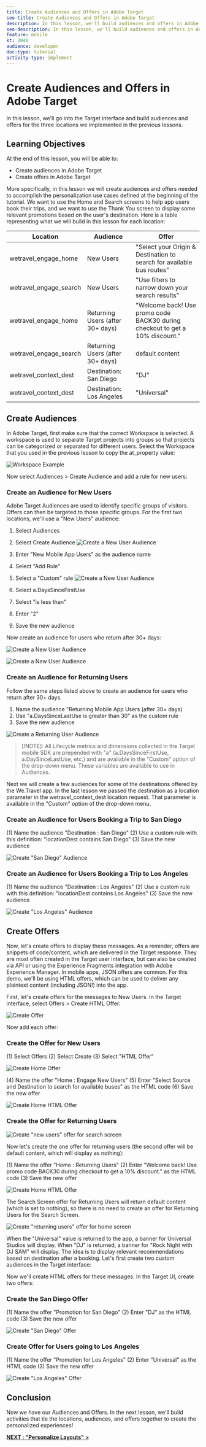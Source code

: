 ```yaml
---
title: Create Audiences and Offers in Adobe Target
seo-title: Create Audiences and Offers in Adobe Target
description: In this lesson, we'll build audiences and offers in Adobe Target for the three locations we implemented in the previous lessons. These will be used to display personalized experiences in the next lesson.   
seo-description: In this lesson, we'll build audiences and offers in Adobe Target for the three locations we implemented in the previous lessons. These will be used to display personalized experiences in the next lesson.
feature: mobile
kt: 3040
audience: developer
doc-type: tutorial
activity-type: implement
---
```


# Create Audiences and Offers in Adobe Target

In this lesson, we'll go into the Target interface and build audiences and offers for the three locations we implemented in the previous lessons.

## Learning Objectives

At the end of this lesson, you will be able to:

* Create audiences in Adobe Target
* Create offers in Adobe Target

More specifically, in this lesson we will create audiences and offers needed to accomplish the personalization use cases defined at the beginning of the tutorial. We want to use the Home and Search screens to help app users book their trips, and we want to use the Thank You screen to display some relevant promotions based on the user's destination. Here is a table representing what we will build in this lesson for each location:

| Location | Audience | Offer |
| --- | --- | --- |
| wetravel_engage_home | New Users  | "Select your Origin & Destination to search for available bus routes" |
| wetravel_engage_search | New Users | "Use filters to narrow down your search results" |
| wetravel_engage_home | Returning Users (after 30+ days) | "Welcome back! Use promo code BACK30 during checkout to get a 10% discount." |
| wetravel_engage_search | Returning Users (after 30+ days) | default content |
| wetravel_context_dest | Destination: San Diego | "DJ" |
| wetravel_context_dest | Destination: Los Angeles | "Universal" |

## Create Audiences

 In Adobe Target, first make sure that the correct Workspace is selected. A workspace is used to separate Target projects into groups so that projects can be categorized or separated for different users. Select the Workspace that you used in the previous lesson to copy the at_property value:

![Workspace Example](assets/workspace.jpg)

 Now select Audiences > Create Audience and add a rule for new users:

### Create an Audience for New Users

Adobe Target Audiences are used to identify specific groups of visitors. Offers can then be targeted to those specific groups. For the first two locations, we'll use a "New Users" audience:

1. Select Audiences
1. Select Create Audience
    ![Create a New User Audience](assets/audience_new_mobile_app_users_1.jpg)

1. Enter "New Mobile App Users" as the audience name
1. Select "Add Rule"
1. Select a "Custom" rule
    ![Create a New User Audience](assets/audience_new_mobile_app_users_2.jpg)

1. Select a.DaysSinceFirstUse
1. Select "is less than"
1. Enter "2"
1. Save the new audience

Now create an audience for users who return after 30+ days:

![Create a New User Audience](assets/audience_new_mobile_app_users_3.jpg)

![Create a New User Audience](assets/audience_new_mobile_app_users.jpg)

### Create an Audience for Returning Users

Follow the same steps listed above to create an audience for users who return after 30+ days.

1. Name the audience "Returning Mobile App Users (after 30+ days)
1. Use "a.DaysSinceLastUse is greater than 30" as the custom rule
1. Save the new audience

![Create a Returning User Audience](assets/audience_returning_mobile_app_users.jpg)

>[!NOTE]: All Lifecycle metrics and dimensions collected in the Target mobile SDK are prepended with "a" (a.DaysSinceFirstUse, a.DaySinceLastUse, etc.) and are available in the "Custom" option of the drop-down menu. These variables are available to use in Audiences.

Next we will create a few audiences for some of the destinations offered by the We.Travel app. In the last lesson we passed the destination as a location parameter in the wetravel_context_dest location request. That parameter is available in the "Custom" option of the drop-down menu.

### Create an Audience for Users Booking a Trip to San Diego

(1) Name the audience "Destination : San Diego"
(2) Use a custom rule with this definition: "locationDest contains San Diego"
(3) Save the new audience

![Create "San Diego" Audience](assets/audience_locationDest_san_diego.jpg)

### Create an Audience for Users Booking a Trip to Los Angeles

(1) Name the audience "Destination : Los Angeles"
(2) Use a custom rule with this definition: "locationDest contains Los Angeles"
(3) Save the new audience

![Create "Los Angeles" Audience](assets/audience_locationDest_los_angeles.jpg)

## Create Offers

Now, let's create offers to display these messages. As a reminder, offers are snippets of code/content, which are delivered in the Target response. They are most often created in the Target user interface, but can also be created via API or using the Experience Fragments integration with Adobe Experience Manager. In mobile apps, JSON offers are common. For this demo, we'll be using HTML offers, which can be used to deliver any plaintext content (including JSON!) into the app.

First, let's create offers for the messages to New Users. In the Target interface, select Offers > Create HTML Offer:

![Create Offer](assets/create_offers.jpg)

Now add each offer:

### Create the Offer for New Users

(1) Select Offers
(2) Select Create
(3) Select "HTML Offer"

![Create Home Offer](assets/offer_home_1.jpg)

(4) Name the offer "Home : Engage New Users"
(5) Enter "Select Source and Destination to search for available buses" as the HTML code
(6) Save the new offer

![Create Home HTML Offer](assets/offer_home_2.jpg)

### Create the Offer for Returning Users

![Create "new users" offer for search screen](assets/offer_search.jpg)

Now let's create the one offer for returning users (the second offer will be default content, which will display as nothing):

(1) Name the offer "Home : Returning Users"
(2) Enter "Welcome back! Use promo code BACK30 during checkout to get a 10% discount." as the HTML code
(3) Save the new offer

![Create Home HTML Offer](assets/offer_home_returning_users.jpg)

The Search Screen offer for Returning Users will return default content (which is set to nothing), so there is no need to create an offer for Returning Users for the Search Screen.

![Create "returning users" offer for home screen](assets/offer_returning_users.jpg)


When the "Universal" value is returned to the app, a banner for Universal Studios will display. When "DJ" is returned, a banner for "Rock Night with DJ SAM" will display. The idea is to display relevant recommendations based on destination after a booking. Let's first create two custom audiences in the Target interface:

Now we'll create HTML offers for these messages. In the Target UI, create two offers:

### Create the San Diego Offer

(1) Name the offer "Promotion for San Diego"
(2) Enter "DJ" as the HTML code
(3) Save the new offer

![Create "San Diego" Offer](assets/offer_san_diego.jpg)

### Create Offer for Users going to Los Angeles

(1) Name the offer "Promotion for Los Angeles"
(2) Enter "Universal" as the HTML code
(3) Save the new offer

![Create "Los Angeles" Offer](assets/offer_los_angeles.jpg)

## Conclusion

Now we have our Audiences and Offers. In the next lesson, we'll build activities that tie the locations, audiences, and offers together to create the personalized experiences!

**[NEXT : "Personalize Layouts" >](personalize-layouts.md)**
